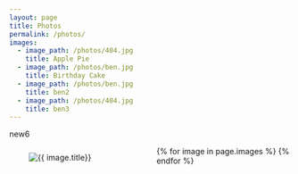 ```yaml
---
layout: page
title: Photos
permalink: /photos/
images:
  - image_path: /photos/404.jpg
    title: Apple Pie
  - image_path: /photos/ben.jpg
    title: Birthday Cake
  - image_path: /photos/ben.jpg
    title: ben2
  - image_path: /photos/404.jpg
    title: ben3
---
```


new6

<style type="text/css">
#wrap {
  overflow: hidden;
}
.box {
  width: 50%;
  padding-bottom: 50%;
  position: relative;
  float: left;
}
.innerContent {
  position: absolute;
  left: 1px;
  right: 1px;
  top: 1px;
  bottom: 1px;
  padding: 10px;
}
</style>

<!-- <ul class="photo-gallery">
  {% for image in page.images %}
    <li><img src="{{ image.image_path }}" alt="{{ image.title}}"/></li>
  {% endfor %}
</ul> -->




<ul class="photo-gallery">
<div id="wrap">
  {% for image in page.images %}
  <div class="box">
    <div class="innerContent">
      <img src="{{ image.image_path }}" alt="{{ image.title}}"/>
    </div>
  </div>
  {% endfor %}
</div>
</ul>
